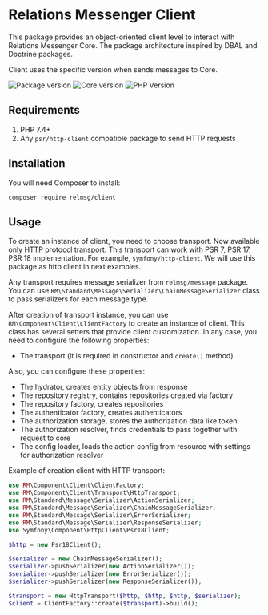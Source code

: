 # Relations Messenger Client

This package provides an object-oriented client level to interact with Relations Messenger Core. The package architecture inspired by DBAL and Doctrine packages.

Client uses the specific version when sends messages to Core.

![Package version](https://img.shields.io/packagist/v/relmsg/client?style=for-the-badge)
![Core version](https://img.shields.io/static/v1?label=Core%20version&message=1.0&color=blue&style=for-the-badge)
![PHP Version](https://img.shields.io/static/v1?label=PHP&message=^7.4&color=blue&style=for-the-badge)

## Requirements

1. PHP 7.4+
2. Any `psr/http-client` compatible package to send HTTP requests

## Installation

You will need Composer to install:

`composer require relmsg/client`

## Usage

To create an instance of client, you need to choose transport. Now available only HTTP protocol transport. This transport can work with PSR 7, PSR 17, PSR 18 implementation. For example, `symfony/http-client`. We will use this package as http client in next examples.

Any transport requires message serializer from `relmsg/message` package. You can use `RM\Standard\Message\Serializer\ChainMessageSerializer` class to pass serializers for each message type.

After creation of transport instance, you can use `RM\Component\Client\ClientFactory` to create an instance of client. This class has several setters that provide client customization. In any case, you need to configure the following properties: 

* The transport (it is required in constructor and `create()` method)

Also, you can configure these properties:

* The hydrator, creates entity objects from response
* The repository registry, contains repositories created via factory
* The repository factory, creates repositories
* The authenticator factory, creates authenticators
* The authorization storage, stores the authorization data like token.
* The authorization resolver, finds credentials to pass together with request to core
* The config loader, loads the action config from resource with settings for authorization resolver


Example of creation client with HTTP transport:

```php
use RM\Component\Client\ClientFactory;
use RM\Component\Client\Transport\HttpTransport;
use RM\Standard\Message\Serializer\ActionSerializer;
use RM\Standard\Message\Serializer\ChainMessageSerializer;
use RM\Standard\Message\Serializer\ErrorSerializer;
use RM\Standard\Message\Serializer\ResponseSerializer;
use Symfony\Component\HttpClient\Psr18Client;

$http = new Psr18Client();

$serializer = new ChainMessageSerializer();
$serializer->pushSerializer(new ActionSerializer());
$serializer->pushSerializer(new ErrorSerializer());
$serializer->pushSerializer(new ResponseSerializer());

$transport = new HttpTransport($http, $http, $http, $serializer);
$client = ClientFactory::create($transport)->build();
```
